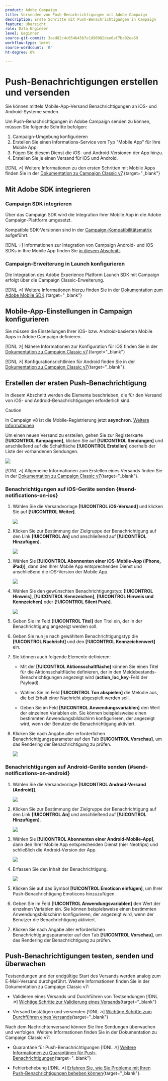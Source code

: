 ```yaml
---
product: Adobe Campaign
title: Versenden von Push-Benachrichtigungen mit Adobe Campaign
description: Erste Schritte mit Push-Benachrichtigungen in Campaign
feature: Übersicht
role: Data Engineer
level: Beginner
source-git-commit: 3aed82c4c054b45b7e1d90082dee6af7ba02ea69
workflow-type: tm+mt
source-wordcount: '0'
ht-degree: 0%

---
```


# Push-Benachrichtigungen erstellen und versenden

Sie können mittels Mobile-App-Versand Benachrichtigungen an iOS- und Android-Systeme senden.

Um Push-Benachrichtigungen in Adobe Campaign senden zu können, müssen Sie folgende Schritte befolgen:

1. Campaign-Umgebung konfigurieren
1. Erstellen Sie einen Informations-Service vom Typ &quot;Mobile App&quot; für Ihre Mobile App.
1. Fügen Sie diesem Dienst die iOS- und Android-Versionen der App hinzu.
1. Erstellen Sie je einen Versand für iOS und Android.

[!DNL :arrow_upper_right:] Weitere Informationen zu den ersten Schritten mit Mobile Apps finden Sie in der [Dokumentation zu Campaign Classic v7](https://experienceleague.adobe.com/docs/campaign-classic/using/sending-messages/sending-push-notifications/about-mobile-app-channel.html?lang=de).{target=&quot;_blank&quot;}

## Mit Adobe SDK integrieren

### Campaign SDK integrieren

Über das Campaign SDK wird die Integration Ihrer Mobile App in die Adobe Campaign-Plattform umgesetzt.

Kompatible SDK-Versionen sind in der [Campaign-Kompatibilitätsmatrix](../start/compatibility-matrix.md#MobileSDK) aufgeführt.

[!DNL :bulb:] Informationen zur Integration von Campaign Android- und iOS-SDKs in Ihre Mobile App finden Sie [in diesem Abschnitt](../config/push-config.md).

### Campaign-Erweiterung in Launch konfigurieren

Die Integration des Adobe Experience Platform Launch SDK mit Campaign erfolgt über die Campaign Classic-Erweiterung.

[!DNL :arrow_upper_right:] Weitere Informationen hierzu finden Sie in der [Dokumentation zum Adobe Mobile SDK](https://aep-sdks.gitbook.io/docs/using-mobile-extensions/adobe-campaignclassic).{target=&quot;_blank&quot;}

## Mobile-App-Einstellungen in Campaign konfigurieren

Sie müssen die Einstellungen Ihrer iOS- bzw. Android-basierten Mobile Apps in Adobe Campaign definieren.

[!DNL :arrow_upper_right:] Nähere Informationen zur Konfiguration für iOS finden Sie in der [Dokumentation zu Campaign Classic v7](https://experienceleague.adobe.com/docs/campaign-classic/using/sending-messages/sending-push-notifications/configure-the-mobile-app/configuring-the-mobile-application.html?lang=de#sending-messages).{target=&quot;_blank&quot;}

[!DNL :arrow_upper_right:] Konfigurationsrichtlinien für Android finden Sie in der [Dokumentation zu Campaign Classic v7](https://experienceleague.adobe.com/docs/campaign-classic/using/sending-messages/sending-push-notifications/configure-the-mobile-app/configuring-the-mobile-application-android.html?lang=de#sending-messages){target=&quot;_blank&quot;}.

## Erstellen der ersten Push-Benachrichtigung

In diesem Abschnitt werden die Elemente beschrieben, die für den Versand von iOS- und Android-Benachrichtigungen erforderlich sind.

>[!CAUTION]
>
>In Campaign v8 ist die Mobile-Registrierung jetzt **asynchron**. [Weitere Informationen](../dev/staging.md)

Um einen neuen Versand zu erstellen, gehen Sie zur Registerkarte **[!UICONTROL Kampagnen]**, klicken Sie auf **[!UICONTROL Sendungen]** und anschließend auf die Schaltfläche **[!UICONTROL Erstellen]** oberhalb der Liste der vorhandenen Sendungen.

![](assets/delivery_step_1.png)

[!DNL :arrow_upper_right:] Allgemeine Informationen zum Erstellen eines Versands finden Sie in der [Dokumentation zu Campaign Classic v7](https://experienceleague.adobe.com/docs/campaign-classic/using/sending-messages/key-steps-when-creating-a-delivery/steps-about-delivery-creation-steps.html?lang=de#sending-messages){target=&quot;_blank&quot;}.

### Benachrichtigungen auf iOS-Geräte senden {#send-notifications-on-ios}

1. Wählen Sie die Versandvorlage **[!UICONTROL iOS-Versand]** und klicken Sie auf **[!UICONTROL Weiter]**.

   ![](assets/push-template-ios.png)

1. Klicken Sie zur Bestimmung der Zielgruppe der Benachrichtigung auf den Link **[!UICONTROL An]** und anschließend auf **[!UICONTROL Hinzufügen]**.

   ![](assets/push-ios-select-target.png)

1. Wählen Sie **[!UICONTROL Abonnenten einer iOS-Mobile-App (iPhone, iPad)]**, dann den Ihrer Mobile App entsprechenden Dienst und anschließend die iOS-Version der Mobile App.

   ![](assets/push-ios-subscribers.png)

1. Wählen Sie den gewünschten Benachrichtigungstyp: **[!UICONTROL Hinweis]**, **[!UICONTROL Kennzeichen]**, **[!UICONTROL Hinweis und Kennzeichen]** oder **[!UICONTROL Silent Push]**.

   ![](assets/push-ios-alert.png)

1. Geben Sie im Feld **[!UICONTROL Titel]** den Titel ein, der in der Benachrichtigung angezeigt werden soll.

1. Geben Sie nun je nach gewähltem Benachrichtigungstyp die **[!UICONTROL Nachricht]** und den **[!UICONTROL Kennzeichenwert]** ein.

1. Sie können auch folgende Elemente definieren:

   * Mit der **[!UICONTROL Aktionsschaltfläche]** können Sie einen Titel für die Aktionsschaltfläche definieren, der in den Meldebestands-Benachrichtigungen angezeigt wird (**action_loc_key**-Feld der Payload).

   * Wählen Sie im Feld **[!UICONTROL Ton abspielen]** die Melodie aus, die bei Erhalt einer Nachricht abgespielt werden soll.

   * Geben Sie im Feld **[!UICONTROL Anwendungsvariablen]** den Wert der einzelnen Variablen ein. Sie können beispielsweise einen bestimmten Anwendungsbildschirm konfigurieren, der angezeigt wird, wenn der Benutzer die Benachrichtigung aktiviert.

1. Klicken Sie nach Angabe aller erforderlichen Benachrichtigungsparameter auf den Tab **[!UICONTROL Vorschau]**, um das Rendering der Benachrichtigung zu prüfen.

   ![](assets/push-ios-preview.png)


### Benachrichtigungen auf Android-Geräte senden {#send-notifications-on-android}

1. Wählen Sie die Versandvorlage **[!UICONTROL Android-Versand (Android)]**.

   ![](assets/push-template-android.png)

1. Klicken Sie zur Bestimmung der Zielgruppe der Benachrichtigung auf den Link **[!UICONTROL An]** und anschließend auf **[!UICONTROL Hinzufügen]**.

   ![](assets/push-android-select-target.png)

1. Wählen Sie **[!UICONTROL Abonnenten einer Android-Mobile-App]**, dann den Ihrer Mobile App entsprechenden Dienst (hier Neotrips) und schließlich die Android-Version der App.

   ![](assets/push-ios-subscribers.png)

1. Erfassen Sie den Inhalt der Benachrichtigung.

   ![](assets/push-android-content.png)

1. Klicken Sie auf das Symbol **[!UICONTROL Emoticon einfügen]**, um Ihrer Push-Benachrichtigung Emoticons hinzuzufügen.

1. Geben Sie im Feld **[!UICONTROL Anwendungsvariablen]** den Wert der einzelnen Variablen ein. Sie können beispielsweise einen bestimmten Anwendungsbildschirm konfigurieren, der angezeigt wird, wenn der Benutzer die Benachrichtigung aktiviert.

1. Klicken Sie nach Angabe aller erforderlichen Benachrichtigungsparameter auf den Tab **[!UICONTROL Vorschau]**, um das Rendering der Benachrichtigung zu prüfen.

   <!--![](assets/push-android-preview.png)-->

## Push-Benachrichtigungen testen, senden und überwachen

Testsendungen und der endgültige Start des Versands werden analog zum E-Mail-Versand durchgeführt. Weitere Informationen finden Sie in der Dokumentation zu Campaign Classic v7:

* Validieren eines Versands und Durchführen von Testsendungen
   [!DNL :arrow_upper_right:] [Wichtige Schritte zur Validierung eines Versands](https://experienceleague.adobe.com/docs/campaign-classic/using/sending-messages/key-steps-when-creating-a-delivery/steps-validating-the-delivery.html?lang=de){target=&quot;_blank&quot;}

* Versand bestätigen und versenden
   [!DNL :arrow_upper_right:] [Wichtige Schritte zum Durchführen eines Versands](https://experienceleague.adobe.com/docs/campaign-classic/using/sending-messages/key-steps-when-creating-a-delivery/steps-sending-the-delivery.html?lang=de){target=&quot;_blank&quot;}

Nach dem Nachrichtenversand können Sie Ihre Sendungen überwachen und verfolgen. Weitere Informationen finden Sie in der Dokumentation zu Campaign Classic v7:

* Quarantäne für Push-Benachrichtigungen
   [!DNL :arrow_upper_right:] [Weitere Informationen zu Quarantänen für Push-Benachrichtigungen](https://experienceleague.adobe.com/docs/campaign-classic/using/sending-messages/monitoring-deliveries/understanding-quarantine-management.html?lang=de#push-notification-quarantines){target=&quot;_blank&quot;}

* Fehlerbehebung
   [!DNL :arrow_upper_right:] [Erfahren Sie, wie Sie Probleme mit Ihren Push-Benachrichtigungen beheben können](https://experienceleague.adobe.com/docs/campaign-classic/using/sending-messages/sending-push-notifications/troubleshooting.html?lang=de){target=&quot;_blank&quot;}.